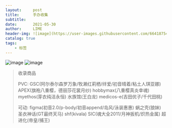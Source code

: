 ```yaml
---
layout:     post
title:      手办收集
subtitle:   
date:       2021-05-30
author:     LIME
header-img: ![image](https://user-images.githubusercontent.com/66418754/120087934-b4b6f180-c11e-11eb-8e12-4b9424591f1b.png)     #题图
catalog: true
tags:
    - 标签
---
```


![image](https://user-images.githubusercontent.com/66418754/120087364-c34eda00-c119-11eb-9eb7-c9827db0f20a.png)
![image](https://user-images.githubusercontent.com/66418754/120087374-e6798980-c119-11eb-939a-60659d701f53.png)

> 收录商品
> 
> PVC: GSC(阿尔泰尔森罗万象/牧濑红莉栖/绊爱/初音晴着/粘土人琪亚娜) APEX(旗袍八重樱，德丽莎花裳月纱) hobbymax(八重樱真炎幸魂) myethos(芽衣纯洁永恒) 水族馆(王白龙)
> medicos-e(吉田优子/千代田桃)
> 
> 可动: figma(初音2.0/p-body/初音append/岛风/泳装惠惠) 蜗之壳(狼妹) 圣衣神话(GT最终天马) shf(kivala) SIC(魂大全2011/月神扳机/炽热金属) 超进化(帝皇/捕王)
